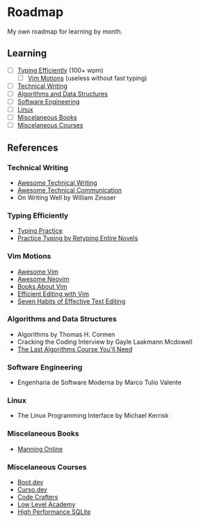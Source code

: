 # Roadmap

My own roadmap for learning by month.

## Learning

- [ ] [Typing Efficiently](#typing-efficiently) (100+ wpm)
    - [ ] [Vim Motions](#vim-motions) (useless without fast typing)
- [ ] [Technical Writing](#technical-writing)
- [ ] [Algorithms and Data Structures](#algorithms-and-data-structures)
- [ ] [Software Engineering](#software-engineering)
- [ ] [Linux](#linux)
- [ ] [Miscelaneous Books](#miscelaneous-books)
- [ ] [Miscelaneous Courses](#miscelaneous-courses)

## References

### Technical Writing

- [Awesome Technical Writing](https://github.com/BolajiAyodeji/awesome-technical-writing)
- [Awesome Technical Communication](https://github.com/lilin90/awesome-technical-communication)
- On Writing Well by William Zinsser

### Typing Efficiently

- [Typing Practice](https://www.keybr.com/)
- [Practice Typing by Retyping Entire Novels](https://www.typelit.io/)

### Vim Motions

- [Awesome Vim](https://github.com/akrawchyk/awesome-vim)
- [Awesome Neovim](https://github.com/rockerBOO/awesome-neovim)
- [Books About Vim](https://gist.github.com/yegappan/494e9597aeb9df37c6c02294f1511cf3)
- [Efficient Editing with Vim](http://robertames.com/files/vim-editing.html)
- [Seven Habits of Effective Text Editing](https://www.moolenaar.net/habits.html)

### Algorithms and Data Structures

- Algorithms by Thomas H. Cormen
- Cracking the Coding Interview by Gayle Laakmann Mcdowell
- [The Last Algorithms Course You'll Need](https://frontendmasters.com/courses/algorithms/)

### Software Engineering

- Engenharia de Software Moderna by Marco Tulio Valente

### Linux

- The Linux Programming Interface by Michael Kerrisk

### Miscelaneous Books

- [Manning Online](https://www.manning.com/)

### Miscelaneous Courses

- [Boot.dev](https://www.boot.dev/)
- [Curso.dev](https://curso.dev/)
- [Code Crafters](https://codecrafters.io/)
- [Low Level Academy](https://lowlevel.academy/)
- [High Performance SQLite](https://highperformancesqlite.com/)

